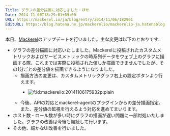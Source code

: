 ```yaml
---
Title: グラフの差分描画に対応しました・ほか
Date: 2014-11-06T18:29:01+09:00
URL: https://mackerel.io/ja/blog/entry/2014/11/06/182901
EditURL: https://blog.hatena.ne.jp/mackerelio/mackerelio-ja.hatenablog.mackerel.io/atom/entry/8454420450072743172
---
```


本日、[Mackerel][]のアップデートを行いました。主な変更は以下のとおりです:

- グラフの差分描画に対応いたしました。Mackerelに投稿されたカスタムメトリックおよびサービスメトリックの時系列データをウェブ上のグラフに描画する際、これまでは実際に投稿された値しか描画できませんでしたが、その1分ごとの差分値を描画できるようになりました。
  - 描画方法の変更は、カスタムメトリックグラフ右上の設定ボタンより行えます。
    - <p><span itemscope itemtype="http://schema.org/Photograph"><img src="https://cdn-ak.f.st-hatena.com/images/fotolife/m/mackerelio/20141106/20141106175932.png" alt="f:id:mackerelio:20141106175932p:plain" title="f:id:mackerelio:20141106175932p:plain" class="hatena-fotolife" itemprop="image"></span></p>
  - 今後、APIの対応とmackerel-agentのプラグインからの差分描画指定、また、差分値の監視を行えるよう対応を進めてまいります。
- ホスト数・ロール数が多い時にグラフの描画が遅い問題に一部対処いたしました。グラフの改善は今後も継続して行います。
- その他、細かなUI改善を行いました。

[Mackerel]: https://mackerel.io/ja/
